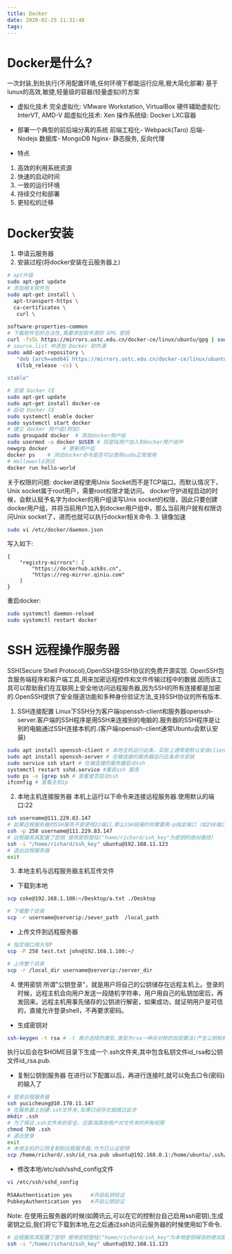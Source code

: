 ```yaml
---
title: Docker
date: 2020-02-25 11:31:48
tags:
---
```


# Docker是什么?
一次封装,到处执行(不用配置环境,任何环境下都能运行应用,极大简化部署)
基于lunux的高效,敏捷,轻量级的容器(轻量虚拟)的方案

* 虚拟化技术
完全虚拟化: VMware Workstation, VirtualBox
硬件辅助虚拟化: InterVT, AMD-V
超虚拟化技术: Xen
操作系统级: Docker LXC容器
* 部署一个典型的前后端分离的系统
前端工程化- Webpack(Taro)
后端- Nodejs
数据库- MongoDB
Nginx- 静态服务, 反向代理

* 特点
1. 高效的利用系统资源
2. 快速的启动时间
3. 一致的运行环境
4. 持续交付和部署
5. 更轻松的迁移
# Docker安装
1. 申请云服务器
2. 安装过程(将docker安装在云服务器上)
```bash
# apt升级
sudo apt-get update
# 添加相关软件包
sudo apt-get install \
  apt-transport-https \
  ca-certificates \
   curl \
 
software-properties-common
# 下载软件包的合法性,需要添加软件源的 GPG 密钥
curl -fsSL https://mirrors.ustc.edu.cn/docker-ce/linux/ubuntu/gpg | sudo apt-key add -
# source.list 中添加 Docker 软件源
sudo add-apt-repository \
   "deb [arch=amd64] https://mirrors.ustc.edu.cn/docker-ce/linux/ubuntu \
   $(lsb_release -cs) \
 
stable"

# 安装 Docker CE
sudo apt-get update
sudo apt-get install docker-ce
# 启动 Docker CE
sudo systemctl enable docker
sudo systemctl start docker
# 建立 docker 用户组(附加)
sudo groupadd docker  # 添加docker用户组
sudo usermod -a docker $USER # 将登陆用户加入到docker用户组中
newgrp docker     # 更新用户组
docker ps    # 测试docker命令是否可以使用sudo正常使用
# Helloworld测试
docker run hello-world
```
关于权限的问题:
docker进程使用Unix Socket而不是TCP端口。而默认情况下，Unix socket属于root用户，需要root权限才能访问。
docker守护进程启动的时候，会默认赋予名字为docker的用户组读写Unix socket的权限，因此只要创建docker用户组，并将当前用户加入到docker用户组中，那么当前用户就有权限访问Unix socket了，进而也就可以执行docker相关命令.
3. 镜像加速
```bash
sudo vi /etc/docker/daemon.json
```
写入如下:
```
{
    "registry-mirrors": [
        "https://dockerhub.azk8s.cn",
        "https://reg-mirror.qiniu.com"
    ]
}
```
重启docker:
```bash
sudo systemctl daemon-reload
sudo systemctl restart docker
```
# SSH 远程操作服务器
SSH(Secure Shell Protocol),OpenSSH是SSH协议的免费开源实现.
OpenSSH包含服务端程序和客户端工具,用来加密远程控件和文件传输过程中的数据.因而该工具可以帮助我们在互联网上安全地访问远程服务器,因为SSH的所有连接都是加密的.OpenSSH提供了安全隧道功能和多种身份验证方法,支持SSH协议的所有版本.

1. SSH连接配置
Linux下SSH分为客户端openssh-client和服务器openssh-server.客户端的SSH程序是用SSH来连接别的电脑的.服务器的SSH程序是让别的电脑通过SSH连接本机的.(客户端openssh-client通常Ubuntu会默认安装)
```bash
sudo apt install openssh-client # 本地主机运行此条，实际上通常是默认安装client端程序的
sudo apt install openssh-server # 在被连接的服务器运行此条命令安装
sudo service ssh start # 在被连接的服务器启动ssh
systemctl restart sshd.service #重启ssh 服务
sudo ps -e |grep ssh # 查看是否启动ssh
ifconfig # 查看主机ip
```
2. 本地主机连接服务器
本机上运行以下命令来连接远程服务器.使用默认的端口:22
```bash
ssh username@111.229.83.147
# 如果远程服务器的SSH服务不是使用22端口,那么SSH链接时则需要用-p指定端口（如258端口）
ssh -p 258 username@111.229.83.147
# 远程服务其配置了密钥 使用密钥登陆("home/richard/ssh_key"为密钥的绝对路径)
ssh -i "/home/richard/ssh_key" ubuntu@192.168.11.123
# 退出远程服务器
exit 
```
3. 本地主机与远程服务器主机互传文件
* 下载到本地
```bash
scp coke@192.168.1.100:~/Desktop/a.txt ./Desktop

# 下载整个目录
scp -r username@serverip:/sever_path  /local_path
```
* 上传文件到远程服务器
```bash
# 指定端口用大写P
scp -P 258 test.txt john@192.168.1.100:~/

# 上传整个目录
scp -r /local_dir username@serverip:/server_dir
```
4. 使用密钥
所谓"公钥登录"，就是用户将自己的公钥储存在远程主机上。登录的时候，远程主机会向用户发送一段随机字符串，用户用自己的私钥加密后，再发回来。远程主机用事先储存的公钥进行解密，如果成功，就证明用户是可信的，直接允许登录shell，不再要求密码。

* 生成密钥对
```bash
ssh-keygen -t rsa # -t 表示选择的类型,类型为rsa一种非对称的加密算法(产生公钥和私钥).
```
执行以后会在$HOME目录下生成一个.ssh文件夹,其中包含私钥文件id_rsa和公钥文件id_rsa.pub.

* 复制公钥到服务器
在进行以下配置以后，再进行连接时,就可以免去口令(密码)的输入了
```bash
# 登录远程服务器
ssh yucicheung@10.170.11.147 
# 在服务器上创建.ssh文件夹,如果已经存在就跳过此步
mkdir .ssh 
# 为了保证.ssh文件夹的安全，应取消其他用户对文件夹的所有权限
chmod 700 .ssh
# 退出登录
exit
# 本地主机的公钥复制到远程服务器,作为已认证密钥
scp /home/richard/.ssh/id_rsa.pub ubuntu@192.168.0.1:/home/ubuntu/.ssh/authorized_keys
```
* 修改本地/etc/ssh/sshd_config文件
```bash
vi /etc/ssh/sshd_config
 
RSAAuthentication yes      #开启私钥验证
PubkeyAuthentication yes   #开启公钥验证
```
Note: 在使用云服务器的时候(如腾讯云,可以在它的控制台自己启用ssh密钥),生成密钥之后,我们将它下载到本地,在之后通过ssh访问云服务器的时候使用如下命令.
```bash
# 远程服务其配置了密钥 使用密钥登陆("home/richard/ssh_key"为本地密钥保存的绝对路径)
ssh -i "/home/richard/ssh_key" ubuntu@192.168.11.123
```